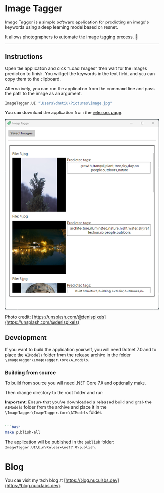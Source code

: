 # Image Tagger

Image Tagger is a simple software application for predicting an image's keywords using a deep learning model based on resnet.

It allows photographers to automate the image tagging process. 📸

---

## Instructions

Open the application and click "Load Images" then wait for the images prediction to finish. You will get the keywords in the text field, and you can copy them to the clipboard.

Alternatively, you can run the application from the command line and pass the path to the image as an argument.

```bash
ImageTagger.UI "\Users\dnutiu\Pictures\image.jpg"
```

You can download the application from the [releases page](https://github.com/dnutiu/image-tagging/releases).

![Image Tagger](./docs/preview.png)

Photo credit: [https://unsplash.com/@denispixels](https://unsplash.com/@denispixels)

## Development

If you want to build the application yourself, you will need Dotnet 7.0 and to place the `AIModels` 
folder from the release archive in the folder `\ImageTagger\ImageTagger.Core\AIModels`.

### Building from source

To build from source you will need .NET Core 7.0 and optionally make.

Then change directory to the root folder and run:

**Important**: Ensure that you've downloaded a released build and grab the `AIModels` folder from the archive
and place it in the `\ImageTagger\ImageTagger.Core\AIModels` folder.

```bash

```bash
make publish-all
```
The application will be published in the `publish` folder: `ImageTagger.UI\bin\Release\net7.0\publish`.

# Blog

You can visit my tech blog at [https://blog.nuculabs.dev](https://blog.nuculabs.dev).